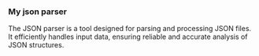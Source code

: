 ### My json parser

The JSON parser is a tool designed for parsing and processing JSON files. It efficiently handles input data, ensuring reliable and accurate analysis of JSON structures.

